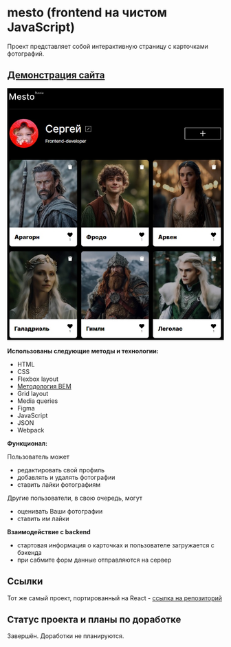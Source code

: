 # mesto (frontend на чистом JavaScript)

Проект представляет собой интерактивную страницу с карточками фотографий.

## [Демонстрация сайта](https://8gato8.github.io/mesto/)

![Превью проекта](./src/images/mesto.jpg)

**Использованы следующие методы и технологии:**

- HTML
- CSS
- Flexbox layout
- [Методология BEM](https://ru.bem.info/methodology/ "Использована классическая схема организации файловой структуры БЭМ-проектов: Nested")
- Grid layout
- Media queries
- Figma
- JavaScript
- JSON
- Webpack

**Функционал:**

Пользователь может 
- редактировать свой профиль
- добавлять и удалять фотографии
- cтавить лайки фотографиям
  
Другие пользователи, в свою очередь, могут
- оценивать Ваши фотографии
- ставить им лайки
  
**Взаимодействие с backend**

- стартовая информация о карточках и пользователе загружается с бэкенда
- при сабмите форм данные отправляются на сервер

## Ссылки
Тот же самый проект, портированный на React - [ссылка на репозиторий](https://github.com/8Gato8/mesto-react)</br>

## Статус проекта и планы по доработке
Завершён. Доработки не планируются.
